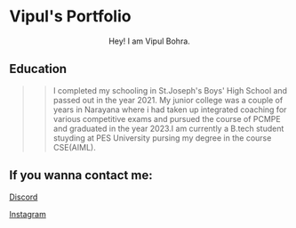 # Vipul's Portfolio
<center>
Hey! I am Vipul Bohra.    
</center>  

## Education

>>I completed my schooling in St.Joseph's Boys' High School and passed out in the year 2021. My junior college was a couple of years in Narayana where i had taken up integrated coaching for various competitive exams and pursued the course of PCMPE and graduated in the year 2023.I am currently a B.tech student stuyding at PES University pursing my degree in the course CSE(AIML).
## If you wanna contact me:

[Discord](https://discord.com/users/735393934057930762)

[Instagram](https://instagram.com/_vipul_bohra)
  
